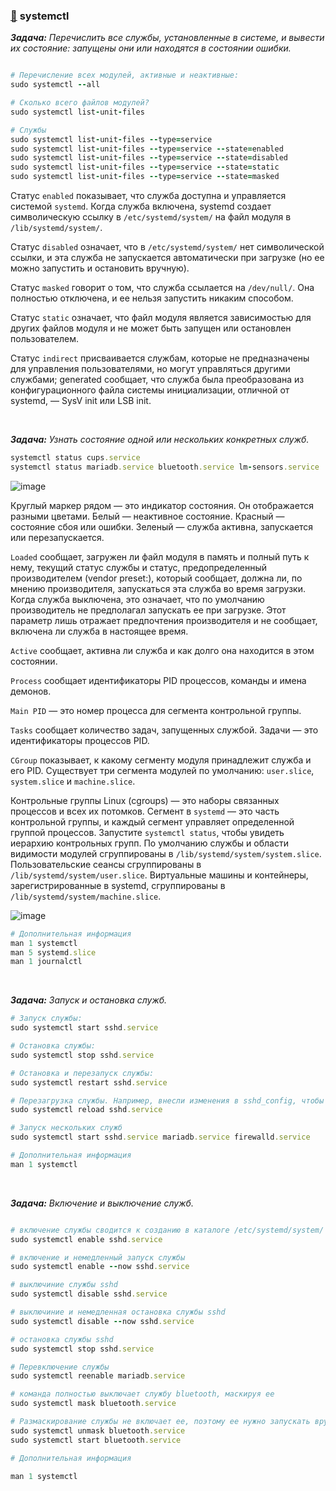 ### [:diamond_shape_with_a_dot_inside:](#toc) <a name='3'>systemctl</a>

_**Задача:** Перечислить все службы, установленные в системе, и вывести их состояние: запущены они или находятся в состоянии ошибки._

```ruby

# Перечисление всех модулей, активные и неактивные:
sudo systemctl --all

# Сколько всего файлов модулей?
sudo systemctl list-unit-files

# Службы
sudo systemctl list-unit-files --type=service
sudo systemctl list-unit-files --type=service --state=enabled
sudo systemctl list-unit-files --type=service --state=disabled
sudo systemctl list-unit-files --type=service --state=static
sudo systemctl list-unit-files --type=service --state=masked
```


Статус  `enabled` показывает, что служба доступна и управляется системой `systemd`. Когда служба включена, systemd создает символическую ссылку в `/etc/systemd/system/` на файл модуля в `/lib/systemd/system/`. 

Статус `disabled` означает, что в `/etc/systemd/system/` нет символической ссылки, и эта служба не запускается автоматически при загрузке (но ее можно запустить и остановить вручную).

Статус `masked` говорит о том, что служба ссылается на `/dev/null/`. Она полностью отключена, и ее нельзя запустить никаким способом.

Статус `static` означает, что файл модуля является зависимостью для других файлов модуля и не может быть запущен или остановлен пользователем.

Статус `indirect` присваивается службам, которые не предназначены для управления пользователями, но могут управляться другими службами; generated сообщает, что служба была преобразована из конфигурационного файла системы инициализации, отличной от systemd, — SysV init или LSB init.


<br>

_**Задача:** Узнать состояние одной или нескольких конкретных служб._

```ruby
systemctl status cups.service
systemctl status mariadb.service bluetooth.service lm-sensors.service
```
![image](https://github.com/user-attachments/assets/0d73bacf-cd62-411e-bae9-cf9179cf1f73)


Круглый маркер рядом — это индикатор состояния. Он отображается разными цветами. Белый — неактивное состояние. Красный — состояние сбоя или ошибки. Зеленый — служба активна, запускается или перезапускается.

`Loaded` сообщает, загружен ли файл модуля в память и полный путь к нему, текущий статус службы и статус, предопределенный производителем (vendor preset:), который сообщает, должна ли, по мнению производителя, запускаться эта служба во время загрузки. Когда служба выключена, это означает, что по умолчанию производитель не предполагал запускать ее при загрузке. Этот параметр лишь отражает предпочтения производителя и не сообщает, включена ли служба в настоящее время.

`Active` сообщает, активна ли служба и как долго она находится в этом состоянии.

`Process` сообщает идентификаторы PID процессов, команды и имена демонов.

`Main PID` — это номер процесса для сегмента контрольной группы.

`Tasks` сообщает количество задач, запущенных службой. Задачи — это идентификаторы процессов PID.

`CGroup` показывает, к какому сегменту модуля принадлежит служба и его PID. Существует три сегмента модулей по умолчанию: `user.slice`, `system.slice` и `machine.slice`.

Контрольные группы Linux (cgroups) — это наборы связанных процессов и всех их потомков. Сегмент в `systemd` — это часть контрольной группы, и каждый сегмент управляет определенной группой процессов. Запустите `systemctl status`, чтобы увидеть иерархию контрольных групп.  По умолчанию службы и области видимости модулей сгруппированы в `/lib/systemd/system/system.slice`. Пользовательские сеансы сгруппированы в `/lib/systemd/system/user.slice`. Виртуальные машины и контейнеры, зарегистрированные в systemd, сгруппированы в `/lib/systemd/system/machine.slice`.

![image](https://github.com/user-attachments/assets/7eb9765b-e269-41d5-a713-90b24ffdc19f)

```ruby
# Дополнительная информация
man 1 systemctl
man 5 systemd.slice
man 1 journalctl
```

<br>

_**Задача:** Запуск и остановка служб._

```ruby
# Запуск службы:
sudo systemctl start sshd.service

# Остановка службы:
sudo systemctl stop sshd.service

# Остановка и перезапуск службы:
sudo systemctl restart sshd.service

# Перезагрузка службы. Например, внесли изменения в sshd_config, чтобы эти изменения вступили в силу без перезапуска службы:
sudo systemctl reload sshd.service

# Запуск нескольких служб
sudo systemctl start sshd.service mariadb.service firewalld.service
```

```ruby
# Дополнительная информация
man 1 systemctl
```


<br>

_**Задача:** Включение и выключение служб._

```ruby

# включение службы сводится к созданию в каталоге /etc/systemd/system/ символической ссылки на файл службы в каталоге /lib/ systemd/system/.
sudo systemctl enable sshd.service

# включение и немедленный запуск службы
sudo systemctl enable --now sshd.service

# выключиние службы sshd
sudo systemctl disable sshd.service

# выключиние и немедленная остановка службы sshd
sudo systemctl disable --now sshd.service

# остановка службы sshd
sudo systemctl stop sshd.service

# Перевключение службы
sudo systemctl reenable mariadb.service

# команда полностью выключает службу bluetooth, маскируя ее
sudo systemctl mask bluetooth.service

# Размаскирование службы не включает ее, поэтому ее нужно запускать вручную
sudo systemctl unmask bluetooth.service
sudo systemctl start bluetooth.service
```

```ruby
# Дополнительная информация

man 1 systemctl
```

















